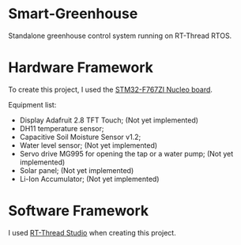 # Smart-Greenhouse
Standalone greenhouse control system running on RT-Thread RTOS.

# Hardware Framework
To create this project, I used the [STM32-F767ZI Nucleo board](https://www.st.com/en/evaluation-tools/nucleo-f767zi.html).

Equipment list:
- Display Adafruit 2.8 TFT Touch; (Not yet implemented)
- DH11 temperature sensor;
- Capacitive Soil Moisture Sensor v1.2;
- Water level sensor; (Not yet implemented)
- Servo drive MG995 for opening the tap or a water pump; (Not yet implemented)
- Solar panel; (Not yet implemented)
- Li-Ion Accumulator; (Not yet implemented)

# Software Framework
I used [RT-Thread Studio](https://www.rt-thread.io/studio.html) when creating this project.
